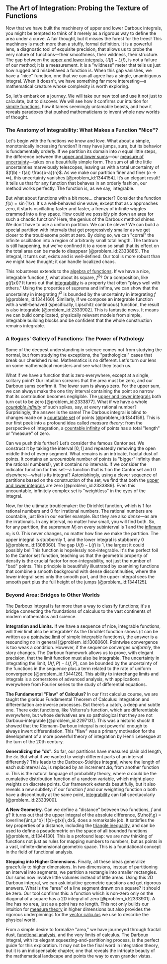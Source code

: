 ## The Art of Integration: Probing the Texture of Functions

Now that we have built the machinery of upper and lower Darboux integrals, you might be tempted to think of it merely as a rigorous way to define the area under a curve. A fair thought, but it misses the forest for the trees! This machinery is much more than a stuffy, formal definition. It is a powerful lens, a diagnostic tool of exquisite precision, that allows us to probe the very nature of functions—their smoothness, their wildness, their structure. The gap between the [upper and lower integrals](@article_id:195586), $U(f) - L(f)$, is not a failure of our method; it is a measurement. It is a "wildness" meter that tells us just how rugged and misbehaved a function is. When this gap vanishes, we have a "nice" function, one that we can all agree has a single, unambiguous integral. When it doesn't, we have something far more interesting—a mathematical creature whose complexity is worth exploring.

So, let's embark on a journey. We will take our new tool and use it not just to calculate, but to discover. We will see how it confirms our intuition for [simple functions](@article_id:137027), how it tames seemingly untamable beasts, and how it reveals paradoxes that pushed mathematicians to invent whole new worlds of thought.

### The Anatomy of Integrability: What Makes a Function "Nice"?

Let's begin with the functions we know and love. What about a simple, monotonically increasing function? It may have jumps, sure, but its behavior is fundamentally orderly. If we partition its domain into $n$ equal little steps, the difference between the [upper and lower sums](@article_id:145735)—our [measure of uncertainty](@article_id:152469)—takes on a beautifully simple form. The sum of all the little uncertainties marvelously telescopes, leaving us with a total uncertainty of $(f(b) - f(a)) \frac{b-a}{n}$. As we make our partition finer and finer ($n \to \infty$), this uncertainty vanishes [@problem_id:1344154]. It’s an elegant result! It tells us that for any function that behaves in an orderly fashion, our method works perfectly. The function is, as we say, integrable.

But what about functions with a bit more... character? Consider the function $f(x) = \sin(1/x)$. It's a well-behaved sine wave, except that as $x$ approaches zero, it starts oscillating faster and faster, a frenzy of infinite wiggles crammed into a tiny space. How could we possibly pin down an area for such a chaotic function? Here, the genius of the Darboux method shines. We don't have to use a uniform partition. We can be clever! We can build a special partition with intervals that get progressively smaller as we get closer to the troublesome point at zero. By doing so, we can "corral" the infinite oscillation into a region of arbitrarily small total length. The tantrum is still happening, but we've confined it to a room so small that its effect on the total area can be made to disappear [@problem_id:2333885]. The integral, it turns out, exists and is well-defined. Our tool is more robust than we might have thought; it can handle localized chaos.

This robustness extends to the [algebra of functions](@article_id:144108). If we have a nice, integrable function $f$, what about its square, $f^2$? Or a composition, like $g(f(x))$? It turns out that [integrability](@article_id:141921) is a property that often "plays well with others." Using the properties of suprema and infima, we can show that the uncertainty in integrating $f^2$ is bounded by the uncertainty in integrating $f$ [@problem_id:1344160]. Similarly, if we compose an integrable function with a well-behaved (specifically, Lipschitz continuous) function, the result is also integrable [@problem_id:2333902]. This is fantastic news. It means we can build complicated, physically relevant models from simple, integrable building blocks and be confident that the whole construction remains integrable.

### A Rogues' Gallery of Functions: The Power of Pathology

Some of the deepest understanding in science comes not from studying the normal, but from studying the exceptions, the "pathological" cases that break our cherished rules. Mathematics is no different. Let's turn our lens on some mathematical monsters and see what they teach us.

What if we have a function that is zero everywhere, except at a single, solitary point? Our intuition screams that the area must be zero, and our Darboux sums confirm it. The lower sum is always zero. For the upper sum, we can always make the one tiny interval containing the point so narrow that its contribution becomes negligible. The [upper and lower integrals](@article_id:195586) both turn out to be zero [@problem_id:2333877]. What if we have a whole *[countable infinity](@article_id:158463)* of such spikes, say, at every rational number? Surprisingly, the answer is the same! The Darboux integral is blind to changes made on a [countable set](@article_id:139724) of points [@problem_id:1344159]. This is our first peek into a profound idea called *measure theory*: from the perspective of integration, a [countable infinity](@article_id:158463) of points has a total "length" or "measure" of zero.

Can we push this further? Let’s consider the famous Cantor set. We construct it by taking the interval $[0,1]$ and repeatedly removing the open middle third of every segment. What remains is an intricate, fractal dust of points. It contains an *uncountable* number of points (a "bigger" infinity than the rational numbers!), yet it contains no intervals. If we consider the indicator function for this set—a function that is $1$ on the Cantor set and $0$ elsewhere—what is its integral? Astonishingly, using a clever sequence of partitions based on the construction of the set, we find that both the [upper and lower integrals](@article_id:195586) are zero [@problem_id:2333889]. Even this uncountable, infinitely complex set is "weightless" in the eyes of the integral.

Now, for the ultimate troublemaker: the Dirichlet function, which is $1$ for rational numbers and $0$ for irrational numbers. The rational numbers are countable, just like in our earlier example. But they are also *dense*—as are the irrationals. In any interval, no matter how small, you will find both. So, for any partition, the supremum $M_i$ on every subinterval is $1$ and the [infimum](@article_id:139624) $m_i$ is $0$. This never changes, no matter how fine we make the partition. The upper integral is stubbornly $1$, and the lower integral is stubbornly $0$ [@problem_id:1308060]. The gap $U(f)-L(f)$ is $1$, the largest it could possibly be! This function is hopelessly non-integrable. It's the perfect foil to the Cantor set function, teaching us that the geometric property of density is the crucial factor for non-integrability, not just the number of "bad" points. This principle is beautifully illustrated by examining functions that combine a smooth background with dense discontinuities, where the lower integral sees only the smooth part, and the upper integral sees the smooth part plus the full height of the jumps [@problem_id:1344125].

### Beyond Area: Bridges to Other Worlds

The Darboux integral is far more than a way to classify functions; it's a bridge connecting the foundations of calculus to the vast continents of modern mathematics and science.

**Integration and Limits.** If we have a sequence of nice, integrable functions, will their limit also be integrable? As the Dirichlet function shows (it can be written as a [pointwise limit](@article_id:193055) of simple integrable functions), the answer is a resounding *no* in general [@problem_id:1308060]. Pointwise convergence is too weak a condition. However, if the sequence converges *uniformly*, the story changes. The Darboux framework allows us to prove, with elegant precision, that the limit function must also be integrable. The uncertainty in integrating the limit, $U(f,P) - L(f,P)$, can be bounded by the uncertainty of the functions in the sequence plus a term related to the rate of uniform convergence [@problem_id:1344126]. This ability to interchange limits and integrals is a cornerstone of advanced analysis, with applications everywhere from Fourier series to the study of differential equations.

**The Fundamental "Flaw" of Calculus?** In our first calculus course, we are taught the glorious Fundamental Theorem of Calculus: integration and differentiation are inverse processes. But there’s a catch, a deep and subtle one. There exist functions, like Volterra's function, which are differentiable *everywhere*, but whose derivatives are so pathological that they are not Darboux-integrable [@problem_id:2297131]. This was a historic shock! It showed that the Riemann-Darboux integral is not powerful enough to always invert differentiation. This "flaw" was a primary motivation for the development of a more powerful theory of integration by Henri Lebesgue at the turn of the 20th century.

**Generalizing the "dx".** So far, our partitions have measured plain old length, the `dx`. But what if we wanted to weigh different parts of an interval differently? This leads to the Darboux-Stieltjes integral, where the length of each subinterval $\Delta x_i$ is replaced by an increment $\Delta \alpha_i$ from another function $\alpha$. This is the natural language of probability theory, where $\alpha$ could be the cumulative distribution function of a random variable, which might place weights on discrete points. Our framework extends beautifully, but it also reveals a new subtlety: if our function $f$ and our weighting function $\alpha$ both have a discontinuity at the same point, [integrability](@article_id:141921) can fail spectacularly [@problem_id:2333900].

**A New Geometry.** Can we define a "distance" between two functions, $f$ and $g$? It turns out that the upper integral of the absolute difference, $\rho(f,g) = \overline{\int_a^b} |f(x)-g(x)|\,dx$, does a remarkable job. It satisfies the key properties of a distance, including the [triangle inequality](@article_id:143256), and can be used to define a pseudometric on the space of all bounded functions [@problem_id:1344130]. This is a profound leap: we are now thinking of functions not just as rules for mapping numbers to numbers, but as points in a vast, infinite-dimensional geometric space. This is a foundational concept in the field of functional analysis.

**Stepping into Higher Dimensions.** Finally, all these ideas generalize gracefully to higher dimensions. In two dimensions, instead of partitioning an interval into segments, we partition a rectangle into smaller rectangles. Our sums now involve little volumes instead of little areas. Using this 2D Darboux integral, we can ask intuitive geometric questions and get rigorous answers. What is the "area" of a line segment drawn on a square? It should be zero. Our tool confirms this: a function which is non-zero only on the diagonal of a square has a 2D integral of zero [@problem_id:2333901]. A line has no area, just as a point has no length. This not only builds our intuition for [measure theory](@article_id:139250) in higher dimensions but also provides the rigorous underpinnings for the [vector calculus](@article_id:146394) we use to describe the physical world.

From a simple desire to formalize "area," we have journeyed through fractal dust, [functional analysis](@article_id:145726), and the very limits of calculus. The Darboux integral, with its elegant squeezing-and-partitioning process, is the perfect guide for this exploration. It may not be the final word in integration theory, but it is an indispensable chapter, one that reveals the intricate beauty of the mathematical landscape and points the way to even grander vistas.